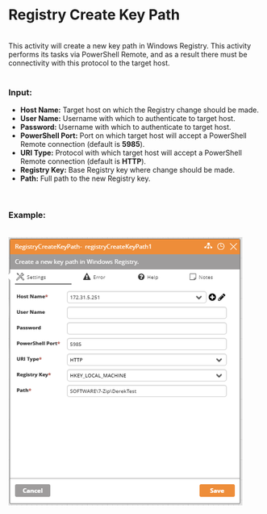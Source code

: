 <h1>Registry Create Key Path</h1>
<br>
This activity will create a new key path in Windows Registry.  This activity performs its tasks via PowerShell Remote, and as a result there must be connectivity with this protocol to the target host.
<br><br>
<h3>Input:</h3>
<ul>
  <li><b>Host Name:</b> Target host on which the Registry change should be made.</li>
  <li><b>User Name:</b> Username with which to authenticate to target host.</li>
  <li><b>Password:</b> Username with which to authenticate to target host.</li>
  <li><b>PowerShell Port:</b> Port on which target host will accept a PowerShell Remote connection (default is <b>5985</b>).</li>
  <li><b>URI Type:</b> Protocol with which target host will accept a PowerShell Remote connection (default is <b>HTTP</b>).</li>
  <li><b>Registry Key:</b> Base Registry key where change should be made.</li>
  <li><b>Path:</b> Full path to the new Registry key.</li>
</ul>
<br>
<h3>Example:</h3>
<br>
<img src="https://github.com/Ayehu/custom-activities/blob/master/Windows%20Registry/RegistryCreateKeyPath/screenshot.png?raw=true">
